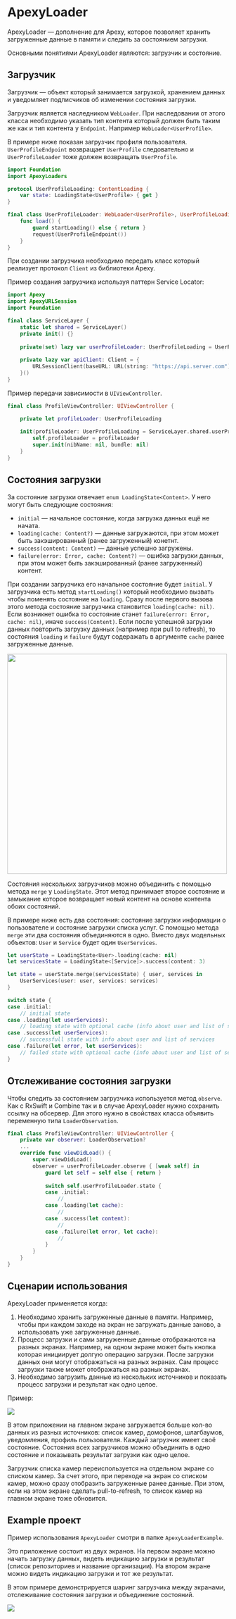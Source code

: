 # ApexyLoader

ApexyLoader — дополнение для Apexy, которое позволяет хранить загруженные данные в памяти и следить за состоянием загрузки.

Основными понятиями ApexyLoader являются: загрузчик и состояние.

## Загрузчик

Загрузчик — объект который занимается загрузкой, хранением данных и уведомляет подписчиков об изменении состояния загрузки.

Загрузчик является наследником `WebLoader`. При наследовании от этого класса необходимо указать тип контента который должен быть таким же как и тип контента у `Endpoint`. Например `WebLoader<UserProfile>`.

В примере ниже показан загрузчик профиля пользователя.
`UserProfileEndpoint` возвращает `UserProfile` следовательно и `UserProfileLoader` тоже должен возвращать `UserProfile`.

```swift
import Foundation
import ApexyLoaders

protocol UserProfileLoading: ContentLoading {
    var state: LoadingState<UserProfile> { get }
}

final class UserProfileLoader: WebLoader<UserProfile>, UserProfileLoading {
    func load() {
        guard startLoading() else { return }
        request(UserProfileEndpoint())
    }
}
```

При создании загрузчика необходимо передать класс который реализует протокол `Client` из библиотеки Apexy.

Пример создания загрузчика используя паттерн Service Locator:

```swift
import Apexy
import ApexyURLSession
import Foundation

final class ServiceLayer {
    static let shared = ServiceLayer()
    private init() {}
    
    private(set) lazy var userProfileLoader: UserProfileLoading = UserProfileLoader(apiClient: apiClient)
    
    private lazy var apiClient: Client = {
        URLSessionClient(baseURL: URL(string: "https://api.server.com")!, configuration: .ephemeral)
    }()
}
```

Пример передачи зависимости в `UIViewController`.

```swift
final class ProfileViewController: UIViewController {

    private let profileLoader: UserProfileLoading
    
    init(profileLoader: UserProfileLoading = ServiceLayer.shared.userProfileLoader) {
        self.profileLoader = profileLoader
        super.init(nibName: nil, bundle: nil)
    }
}
```

## Состояния загрузки

За состояние загрузки отвечает `enum LoadingState<Content>`. У него могут быть следующие состояния:
- `initial` — начальное состояние, когда загрузка данных ещё не начата.
- `loading(cache: Content?)` — данные загружаются, при этом может быть закэшированный (ранее загруженный) конетнт.
- `success(content: Content)` — данные успешно загружены.
- `failure(error: Error, cache: Content?)` — ошибка загрузки данных, при этом может быть закэшированный (ранее загруженный) контент.

При создании загрузчика его начальное состояние будет `initial`. У загрузчика есть метод `startLoading()` который необходимо вызвать чтобы поменять состояние на `loading`. Сразу после первого вызова этого метода состояние загрузчика становится `loading(cache: nil)`. Если возникнет ошибка то состояние станет `failure(error: Error, cache: nil)`, иначе `success(Content)`. Если после успешной загрузки данных повторить загрузку данных (например при pull to refresh), то состояния `loading` и `failure` будут содеражать в аргументе `cache` ранее загруженные данные.

<img src="resources/uml_state.png" width="500"/>

Состояния нескольких загрузчиков можно объединить с помощью метода `merge` у `LoadingState`. Этот метод принимает второе состояние и замыкание которое возвращает новый контент на основе контента обоих состояний.

В примере ниже есть два состояния: состояние загрузки информации о пользователе и состояние загрузки списка услуг. С помощью метода `merge` эти два состояния объединяются в одно. Вместо двух модельных объектов: `User` и `Service` будет один `UserServices`.

```swift
let userState = LoadingState<User>.loading(cache: nil)
let servicesState = LoadingState<[Service]>.success(content: 3)

let state = userState.merge(servicesState) { user, services in
    UserServices(user: user, services: services)
}

switch state {
case .initial:
    // initial state
case .loading(let userServices):
    // loading state with optional cache (info about user and list of services)
case .success(let userServices):
    // successfull state with info about user and list of services
case .failure(let error, let userServices):
    // failed state with optional cache (info about user and list of services)
}
```

## Отслеживание состояния загрузки

Чтобы следить за состоянием загрузчика используется метод `observe`. Как с RxSwift и Combine так и в случае ApexyLoader нужно сохранить ссылку на обсервер. Для этого нужно в свойствах класса объявить переменную типа `LoaderObservation`.

```swift
final class ProfileViewController: UIViewController {
    private var observer: LoaderObservation?
    ...
    override func viewDidLoad() {
        super.viewDidLoad()
        observer = userProfileLoader.observe { [weak self] in
            guard let self = self else { return }
            
            switch self.userProfileLoader.state {
            case .initial:
                //
            case .loading(let cache):
                //
            case .success(let content):
                //
            case .failure(let error, let cache):
                //
            }
        }
    }
}
```

## Сценарии использования

ApexyLoader применяется когда:
1. Необходимо хранить загруженные данные в памяти.
Например, чтобы при каждом заходе на экран не загружать данные заново, а использовать уже загруженные данные.
2. Процесс загрузки и сами загруженные данные отображаются на разных экранах.
Например, на одном экране может быть кнопка которая инициирует долгую операцию загрузки. После загрузки данных они могут отображаться на разных экранах. Сам процесс загрузки также может отображаться на разных экранах.
3. Необходимо загрузить данные из нескольких источников и показать процесс загрузки и результат как одно целое.

Пример:

<img src="resources/img_1.png"/>

В этом приложении на главном экране загружается больше кол-во данных из разных источников: список камер, домофонов, шлагбаумов, уведомления, профиль пользователя. Каждый загрузчик имеет своё состояние. Состояния всех загрузчиков можно объединить в одно состояние и показывать результат загрузки как одно целое.

Загрузчик списка камер переиспользуется на отдельном экране со списком камер. За счет этого, при переходе на экран со списком камер, можно сразу отобразить загруженные ранее данные. При этом, если на этом экране сделать pull-to-refresh, то список камер на главном экране тоже обновится.

## Example проект

Пример использования `ApexyLoader` смотри в папке `ApexyLoaderExample`.

Это приложение состоит из двух экранов. На первом экране можно начать загрузку данных, видеть индикацию загрузки и результат (список репозиториев и название организации). На втором экране можно видеть индикацию загрузки и тот же результат.

В этом примере демонстрируется шаринг загрузчика между экранами, отслеживание состояния загрузки и объединение состояний.

<img src="resources/demo.gif"/>
